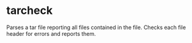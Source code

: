tarcheck
========

Parses a tar file reporting all files contained in the file. Checks each file header for errors and reports them.
